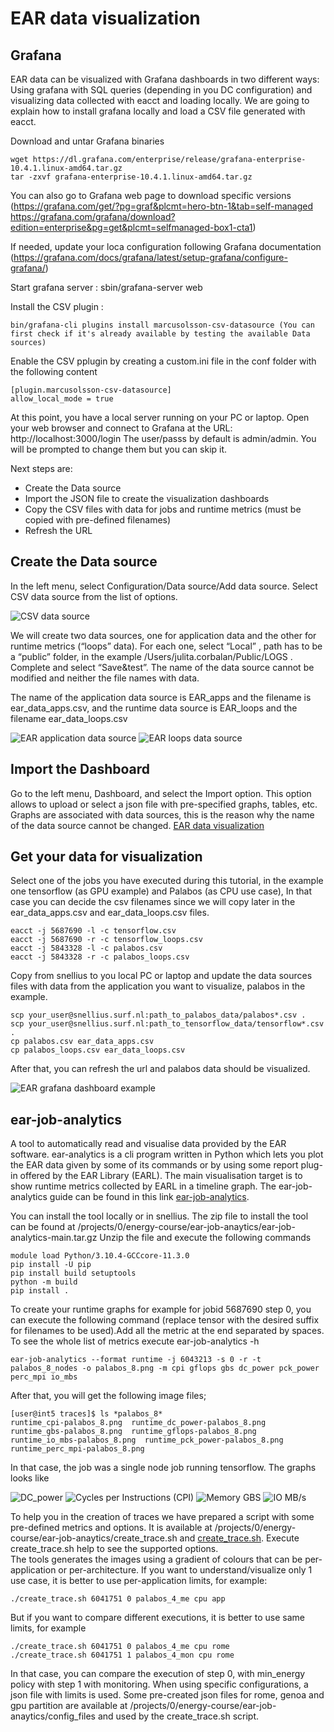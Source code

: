 # EAR data visualization
## Grafana

EAR data can be visualized with Grafana dashboards in two different ways: Using grafana with SQL queries (depending in you DC configuration) and visualizing data collected with eacct and loading locally. We are going to explain how to install grafana locally and load a CSV file generated with eacct. 

Download and untar Grafana binaries

```
wget https://dl.grafana.com/enterprise/release/grafana-enterprise-10.4.1.linux-amd64.tar.gz
tar -zxvf grafana-enterprise-10.4.1.linux-amd64.tar.gz
```

You can also go to Grafana web page to download specific versions (https://grafana.com/get/?pg=graf&plcmt=hero-btn-1&tab=self-managed https://grafana.com/grafana/download?edition=enterprise&pg=get&plcmt=selfmanaged-box1-cta1)

If needed, update your loca configuration following Grafana documentation (https://grafana.com/docs/grafana/latest/setup-grafana/configure-grafana/)

Start grafana server : sbin/grafana-server web

Install the CSV plugin : 

```
bin/grafana-cli plugins install marcusolsson-csv-datasource (You can first check if it's already available by testing the available Data sources)
```


Enable the CSV pplugin by creating a custom.ini file in the conf folder with the following content

```
[plugin.marcusolsson-csv-datasource]
allow_local_mode = true
```

At this point, you have a local server running on your PC or laptop. Open your web browser and connect to Grafana at the URL: http://localhost:3000/login 
The user/passs by default is admin/admin. You will be prompted to change them but you can skip it.

Next steps are:

- Create the Data source 
- Import the JSON file to create the visualization dashboards
- Copy the CSV files with data for jobs and runtime metrics (must be copied with pre-defined filenames)
- Refresh the URL

## Create the Data source

In the left menu, select Configuration/Data source/Add data source. Select CSV data source from the list of options. 

![CSV data source](../../images/csv_data_source.jpg)

We will create two data sources, one for application data and the other for runtime metrics (“loops” data). For each one, select “Local” , path has to be a “public” folder, in the example /Users/julita.corbalan/Public/LOGS . Complete and select “Save&test”. The name of the data source cannot be modified and neither the file names with data. 

The name of the application data source is EAR\_apps and the filename is ear\_data\_apps.csv, and the runtime data source is EAR\_loops and the filename ear\_data\_loops.csv


![EAR application data source](../../images/EAR_apps.jpg)
![EAR loops data source](../../images/EAR_loops.jpg)

## Import the Dashboard

Go to the left menu, Dashboard, and select the Import option. This option allows to upload or select a json file with pre-specified graphs, tables, etc. Graphs are associated with data sources, this is the reason why the name of the data source cannot be changed.  [EAR data visualization](EAR_job_data_visualization.json)


## Get your data for visualization

Select one of the jobs you have executed during this tutorial, in the example one tensorflow (as GPU example) and Palabos (as CPU use case), In that case you can 
decide the csv filenames since we will copy later in the ear\_data\_apps.csv and ear\_data\_loops.csv files. 

```
eacct -j 5687690 -l -c tensorflow.csv
eacct -j 5687690 -r -c tensorflow_loops.csv
eacct -j 5843328 -l -c palabos.csv
eacct -j 5843328 -r -c palabos_loops.csv
```

Copy from snellius to you local PC or laptop and update the data sources files with data from the application you want to visualize, palabos in the example. 

```
scp your_user@snellius.surf.nl:path_to_palabos_data/palabos*.csv .
scp your_user@snellius.surf.nl:path_to_tensorflow_data/tensorflow*.csv .
cp palabos.csv ear_data_apps.csv
cp palabos_loops.csv ear_data_loops.csv
```

After that, you can refresh the url and palabos data should be visualized.

![EAR grafana dashboard example](../../images/grafana-example.jpg)

## ear-job-analytics

A tool to automatically read and visualise data provided by the EAR software. ear-analytics is a cli program written in Python which lets you plot the EAR data given by some of its commands or by using some report plug-in offered by the EAR Library (EARL). The main visualisation target is to show runtime metrics collected by EARL in a timeline graph. The ear-job-analytics guide can be found in this link [ear-job-analytics](https://github.com/eas4dc/ear-job-analytics). 


You can install the tool locally or in snellius. The zip file to install the tool can be found at /projects/0/energy-course/ear-job-anaytics/ear-job-analytics-main.tar.gz
Unzip the file and execute the following commands

```
module load Python/3.10.4-GCCcore-11.3.0
pip install -U pip
pip install build setuptools
python -m build
pip install .
```

To create your runtime graphs for example for jobid 5687690 step 0, you can execute the following command (replace tensor with the desired suffix for filenames to be used).Add all the metric at the end separated by spaces. To see the whole list of metrics execute ear-job-analytics -h

```
ear-job-analytics --format runtime -j 6043213 -s 0 -r -t palabos_8_nodes -o palabos_8.png -m cpi gflops gbs dc_power pck_power perc_mpi io_mbs
```

After that, you will get the following image files;

```
[user@int5 traces]$ ls *palabos_8*
runtime_cpi-palabos_8.png  runtime_dc_power-palabos_8.png  runtime_gbs-palabos_8.png  runtime_gflops-palabos_8.png  runtime_io_mbs-palabos_8.png  runtime_pck_power-palabos_8.png  runtime_perc_mpi-palabos_8.png

```


In that case, the job was a single node job running tensorflow. The graphs looks like 

![DC\_power](../../images/runtime_dc_power-palabos_8.png)
![Cycles per Instructions (CPI)](../../images/runtime_cpi-palabos_8.png)
![Memory GBS](../../images/runtime_gbs-palabos_8.png)
![IO MB/s](../../images/runtime_io_mbs-palabos_8.png)


To help you in the creation of traces we have prepared a script with some pre-defined metrics and options. It is available at /projects/0/energy-course/ear-job-anaytics/create\_trace.sh and [create_trace.sh](../../scripts/create_trace.sh). Execute create\_trace.sh help to see the supported options.  
The tools generates the images using a gradient of colours that can be per-application or per-architecture. If you want to understand/visualize only 1 use case, it is better to use per-application limits, for example:

```
./create_trace.sh 6041751 0 palabos_4_me cpu app
```

But if you want to compare different executions, it is better to use same limits, for example

```
./create_trace.sh 6041751 0 palabos_4_me cpu rome
./create_trace.sh 6041751 1 palabos_4_mon cpu rome
```

In that case, you can compare the execution of step 0, with min\_energy policy with step 1 with  monitoring. When using specific configurations, a json file with limits is used. Some pre-created json files for rome, genoa and gpu partition are available at /projects/0/energy-course/ear-job-anaytics/config\_files and used by the create\_trace.sh script.

